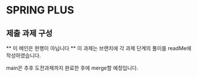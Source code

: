 # SPRING PLUS
## 제출 과제 구성
** 이 메인은 현행이 아닙니다 **
이 과제는 브랜치에 각 과제 단계의 풀이를 readMe에 작성하였습니다. 

main은 추후 도전과제까지 완료한 후에 merge할 예정입니다. 
